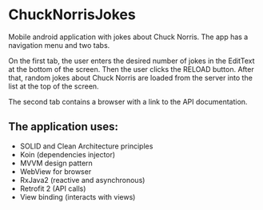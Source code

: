 # ChuckNorrisJokes
Mobile android application with jokes about Chuck Norris. The app has a navigation menu and two tabs.

On the first tab, the user enters the desired number of jokes in the EditText at the bottom of the screen. Then the user clicks the RELOAD button. After that, random jokes about Chuck Norris are loaded from the server into the list at the top of the screen.

The second tab contains a browser with a link to the API documentation.
## The application uses: 
- SOLID and Clean Architecture principles
- Koin (dependencies injector)
- MVVM design pattern
- WebView for browser
- RxJava2 (reactive and asynchronous)
- Retrofit 2 (API calls)
- View binding (interacts with views)
